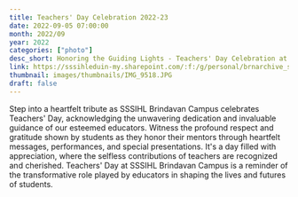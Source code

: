 ```yaml
---
title: Teachers' Day Celebration 2022-23
date: 2022-09-05 07:00:00
month: 2022/09
year: 2022
categories: ["photo"]
desc_short: Honoring the Guiding Lights - Teachers' Day Celebration at SSSIHL Brindavan Campus
link: https://sssihleduin-my.sharepoint.com/:f:/g/personal/brnarchive_sssihl_edu_in/EgA1RLf1NyRPhBCx7CBOQI0BOvi40cOuLg8w43uIwnuF6A?e=3ta7hA
thumbnail: images/thumbnails/IMG_9518.JPG
draft: false
---
```


 Step into a heartfelt tribute as SSSIHL Brindavan Campus celebrates Teachers' Day, acknowledging the unwavering dedication and invaluable guidance of our esteemed educators. Witness the profound respect and gratitude shown by students as they honor their mentors through heartfelt messages, performances, and special presentations. It's a day filled with appreciation, where the selfless contributions of teachers are recognized and cherished. Teachers' Day at SSSIHL Brindavan Campus is a reminder of the transformative role played by educators in shaping the lives and futures of students.
